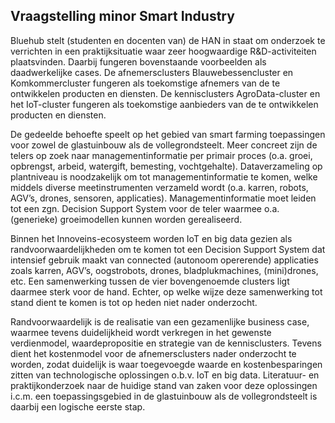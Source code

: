 ## Vraagstelling minor Smart Industry

Bluehub stelt (studenten en docenten van) de HAN in staat om onderzoek te verrichten in een
praktijksituatie waar zeer hoogwaardige R&D-activiteiten plaatsvinden. Daarbij fungeren bovenstaande
voorbeelden als daadwerkelijke cases. De afnemersclusters Blauwebessencluster en Komkommercluster
fungeren als toekomstige afnemers van de te ontwikkelen producten en diensten. De kennisclusters
AgroData-cluster en het IoT-cluster fungeren als toekomstige aanbieders van de te ontwikkelen
producten en diensten.

De gedeelde behoefte speelt op het gebied van smart farming toepassingen voor
zowel de glastuinbouw als de vollegrondsteelt. Meer concreet zijn de telers op zoek naar
managementinformatie per primair proces (o.a. groei, opbrengst, arbeid, watergift, bemesting,
vochtgehalte). Dataverzameling op plantniveau is noodzakelijk om tot managementinformatie te
komen, welke middels diverse meetinstrumenten verzameld wordt (o.a. karren, robots, AGV’s, drones,
sensoren, applicaties). Managementinformatie moet leiden tot een zgn. Decision Support System voor
de teler waarmee o.a. (generieke) groeimodellen kunnen worden gerealiseerd.

Binnen het Innoveins-ecosysteem worden IoT en big data gezien als randvoorwaardelijkheden om te
komen tot een Decision Support System dat intensief gebruik maakt van connected (autonoom
opererende) applicaties zoals karren, AGV’s, oogstrobots, drones, bladplukmachines, (mini)drones, etc.
Een samenwerking tussen de vier bovengenoemde clusters ligt daarmee sterk voor de hand. Echter, op
welke wijze deze samenwerking tot stand dient te komen is tot op heden niet nader onderzocht.

Randvoorwaardelijk is de realisatie van een gezamenlijke business case, waarmee tevens duidelijkheid
wordt verkregen in het gewenste verdienmodel, waardepropositie en strategie van de kennisclusters.
Tevens dient het kostenmodel voor de afnemersclusters nader onderzocht te worden, zodat duidelijk is
waar toegevoegde waarde en kostenbesparingen zitten van technologische oplossingen o.b.v. IoT en big
data. Literatuur- en praktijkonderzoek naar de huidige stand van zaken voor deze oplossingen i.c.m. een
toepassingsgebied in de glastuinbouw als de vollegrondsteelt is daarbij een logische eerste stap.
